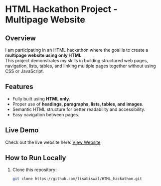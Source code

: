 # HTML Hackathon Project - Multipage Website

## Overview
I am participating in an HTML hackathon where the goal is to create a **multipage website using only HTML**.  
This project demonstrates my skills in building structured web pages, navigation, lists, tables, and linking multiple pages together without using CSS or JavaScript.

## Features
- Fully built using **HTML only**.
- Proper use of **headings, paragraphs, lists, tables, and images**.
- Semantic HTML structure for better readability and accessibility.
- Easy navigation between pages.

## Live Demo
Check out the live website here: [View Website](YOUR_LIVE_LINK_HERE)

## How to Run Locally
1. Clone this repository:
   ```bash
   git clone https://github.com/lisabiswal/HTML_hackathon.git
